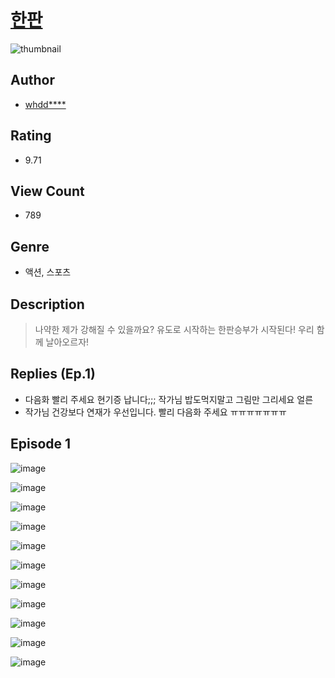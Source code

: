 # [한판](https://comic.naver.com/challenge/list?titleId=810260)
![thumbnail](https://image-comic.pstatic.net/user_contents_data/challenge_comic/2023/05/23/231136/upload_4135207595971653684_480x623.jpeg)

## Author
- [whdd****](https://comic.naver.com/artistTitle?id=231136)

## Rating
- 9.71

## View Count
- 789

## Genre
- 액션, 스포츠

## Description
> 나약한 제가 강해질 수 있을까요? 유도로 시작하는 한판승부가 시작된다! 우리 함께 날아오르자!

## Replies (Ep.1)
- 다음화 빨리 주세요 현기증 납니다;;; 작가님 밥도먹지말고 그림만 그리세요 얼른
- 작가님 건강보다 연재가 우선입니다. 빨리 다음화 주세요 ㅠㅠㅠㅠㅠㅠㅠ

## Episode 1
![image](https://image-comic.pstatic.net/user_contents_data/challenge_comic/2023/05/23/231136/upload_7077465527424136289.jpeg)

![image](https://image-comic.pstatic.net/user_contents_data/challenge_comic/2023/05/23/231136/upload_3545568076591293798.jpeg)

![image](https://image-comic.pstatic.net/user_contents_data/challenge_comic/2023/05/23/231136/upload_4062869613516710967.jpeg)

![image](https://image-comic.pstatic.net/user_contents_data/challenge_comic/2023/05/23/231136/upload_3474588011683341369.jpeg)

![image](https://image-comic.pstatic.net/user_contents_data/challenge_comic/2023/05/23/231136/upload_7292795856065226033.jpeg)

![image](https://image-comic.pstatic.net/user_contents_data/challenge_comic/2023/05/23/231136/upload_7004843862566974054.jpeg)

![image](https://image-comic.pstatic.net/user_contents_data/challenge_comic/2023/05/23/231136/upload_7292563859114832481.jpeg)

![image](https://image-comic.pstatic.net/user_contents_data/challenge_comic/2023/05/23/231136/upload_3905236849919406136.jpeg)

![image](https://image-comic.pstatic.net/user_contents_data/challenge_comic/2023/05/23/231136/upload_3690760794619326517.jpeg)

![image](https://image-comic.pstatic.net/user_contents_data/challenge_comic/2023/05/24/231136/upload_3486692320461546550.jpeg)

![image](https://image-comic.pstatic.net/user_contents_data/challenge_comic/2023/05/24/231136/upload_4123105073913422692.jpeg)
